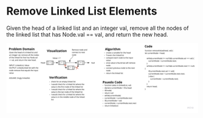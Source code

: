 # Remove Linked List Elements

Given the head of a linked list and an integer val, remove all the nodes of the linked list that has Node.val == val, and return the new head.

![whiteboard](whiteboard.jpg)
